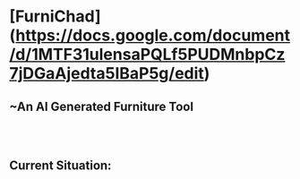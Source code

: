 # [**FurniChad**] (https://docs.google.com/document/d/1MTF31ulensaPQLf5PUDMnbpCz7jDGaAjedta5IBaP5g/edit)
## ~An AI Generated Furniture Tool
<br> </br>
## **Current Situation:**
